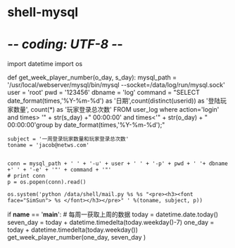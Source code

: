 # shell-mysql

# -*- coding: UTF-8 -*-

import datetime
import os

def get_week_player_number(o_day, s_day):
    mysql_path = '/usr/local/webserver/mysql/bin/mysql  --socket=/data/log/run/mysql.sock'
    user = 'root'
    pwd = '123456'
    dbname = 'log'
    command = "SELECT date_format(times,'%Y-%m-%d') as '日期',count(distinct(userid)) as '登陆玩家数量', count(*) as '玩家登录总次数' FROM user_log where action='login' and times> '" + str(s_day) +" 00:00:00' and times<'" + str(o_day) + " 00:00:00'group by date_format(times,'%Y-%m-%d');"

    subject = '一周登录玩家数量和玩家登录总次数'
    toname = 'jacob@netws.com'


    conn = mysql_path + ' ' + '-u' + user + ' ' + '-p' + pwd + ' '+ dbname +' ' + '-e' + '"' + command + '"'
    # print conn
    p = os.popen(conn).read()

    os.system('python /data/shell/mail.py %s %s "<pre><h3><font face="SimSun"> %s </font></h3></pre>" ' %(toname, subject, p))

if __name__ == '__main__':
    # 每周一获取上周的数据
    today = datetime.date.today()
    seven_day = today + datetime.timedelta(today.weekday()-7)
    one_day = today + datetime.timedelta(today.weekday())
    get_week_player_number(one_day, seven_day )
